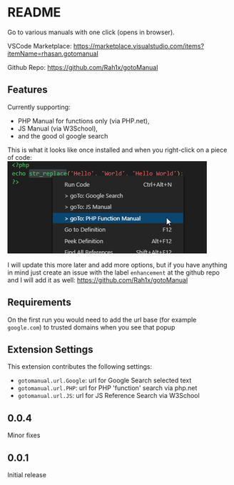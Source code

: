 # README

Go to various manuals with one click (opens in browser).

VSCode Marketplace:
https://marketplace.visualstudio.com/items?itemName=rhasan.gotomanual

Github Repo:
https://github.com/Rah1x/gotoManual

## Features

Currently supporting:

* PHP Manual for functions only (via PHP.net),
* JS Manual (via W3School),
* and the good ol google search

This is what it looks like once installed and when you right-click on a piece of code:
![Output](resources/output.png)

I will update this more later and add more options, but if you have anything in mind just create an issue with the label `enhancement` at the github repo and I will add it as well:
https://github.com/Rah1x/gotoManual

## Requirements

On the first run you would need to add the url base (for example `google.com`) to trusted domains when you see that popup

## Extension Settings

This extension contributes the following settings:

* `gotomanual.url.Google`: url for Google Search selected text
* `gotomanual.url.PHP`: url for PHP 'function' search via php.net
* `gotomanual.url.JS`: url for JS Reference Search via W3School


## 0.0.4

Minor fixes

## 0.0.1

Initial release

